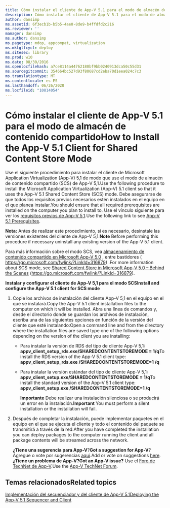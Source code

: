 ```yaml
---
title: Cómo instalar el cliente de App-V 5.1 para el modo de almacén de contenido compartido
description: Cómo instalar el cliente de App-V 5.1 para el modo de almacén de contenido compartido
author: dansimp
ms.assetid: 6f3ecb1b-b5b5-4ae0-8de9-b4ffdfd2c216
ms.reviewer: ''
manager: dansimp
ms.author: dansimp
ms.pagetype: mdop, appcompat, virtualization
ms.mktglfcycl: deploy
ms.sitesec: library
ms.prod: w10
ms.date: 08/30/2016
ms.openlocfilehash: a7ce8114a44762180bf9bb0240913dca50c55d31
ms.sourcegitcommit: 354664bc527d93f80687cd2eba70d1eea024c7c3
ms.translationtype: MT
ms.contentlocale: es-ES
ms.lasthandoff: 06/26/2020
ms.locfileid: "10814054"
---
```

# <span data-ttu-id="3b126-103">Cómo instalar el cliente de App-V 5.1 para el modo de almacén de contenido compartido</span><span class="sxs-lookup"><span data-stu-id="3b126-103">How to Install the App-V 5.1 Client for Shared Content Store Mode</span></span>


<span data-ttu-id="3b126-104">Use el siguiente procedimiento para instalar el cliente de Microsoft Application Virtualization (App-V) 5,1 de modo que use el modo de almacén de contenido compartido (SCS) de App-V 5,1.</span><span class="sxs-lookup"><span data-stu-id="3b126-104">Use the following procedure to install the Microsoft Application Virtualization (App-V) 5.1 client so that it uses the App-V 5.1 Shared Content Store (SCS) mode.</span></span> <span data-ttu-id="3b126-105">Debe asegurarse de que todos los requisitos previos necesarios estén instalados en el equipo en el que planea instalar.</span><span class="sxs-lookup"><span data-stu-id="3b126-105">You should ensure that all required prerequisites are installed on the computer you plan to install to.</span></span> <span data-ttu-id="3b126-106">Use el vínculo siguiente para ver los [requisitos previos de App-V 5,1](app-v-51-prerequisites.md).</span><span class="sxs-lookup"><span data-stu-id="3b126-106">Use the following link to see [App-V 5.1 Prerequisites](app-v-51-prerequisites.md).</span></span>

<span data-ttu-id="3b126-107">**Nota:**  Antes de realizar este procedimiento, si es necesario, desinstale las versiones existentes del cliente de App-V 5,1.</span><span class="sxs-lookup"><span data-stu-id="3b126-107">**Note** Before performing this procedure if necessary uninstall any existing version of the App-V 5.1 client.</span></span>

 

<span data-ttu-id="3b126-108">Para más información sobre el modo SCS, vea [almacenamiento de contenido compartido en Microsoft App-V 5,0](https://go.microsoft.com/fwlink/?LinkId=316879) , entre bastidores ( https://go.microsoft.com/fwlink/?LinkId=316879) .</span><span class="sxs-lookup"><span data-stu-id="3b126-108">For more information about SCS mode, see [Shared Content Store in Microsoft App-V 5.0 – Behind the Scenes](https://go.microsoft.com/fwlink/?LinkId=316879) (https://go.microsoft.com/fwlink/?LinkId=316879).</span></span>

**<span data-ttu-id="3b126-109">Instalar y configurar el cliente de App-V 5,1 para el modo SCS</span><span class="sxs-lookup"><span data-stu-id="3b126-109">Install and configure the App-V 5.1 client for SCS mode</span></span>**

1.  <span data-ttu-id="3b126-110">Copie los archivos de instalación del cliente App-V 5,1 en el equipo en el que se instalará.</span><span class="sxs-lookup"><span data-stu-id="3b126-110">Copy the App-V 5.1 client installation files to the computer on which it will be installed.</span></span> <span data-ttu-id="3b126-111">Abra una línea de comandos y, desde el directorio donde se guardan los archivos de instalación, escriba una de las siguientes opciones en función de la versión del cliente que esté instalando:</span><span class="sxs-lookup"><span data-stu-id="3b126-111">Open a command line and from the directory where the installation files are saved type one of the following options depending on the version of the client you are installing:</span></span>

    -   <span data-ttu-id="3b126-112">Para instalar la versión de RDS del tipo de cliente App-V 5,1: **appv\_client\_setup\_rds.exe/SHAREDCONTENTSTOREMODE = 1/q**</span><span class="sxs-lookup"><span data-stu-id="3b126-112">To install the RDS version of the App-V 5.1 client type: **appv\_client\_setup\_rds.exe /SHAREDCONTENTSTOREMODE=1 /q**</span></span>

    -   <span data-ttu-id="3b126-113">Para instalar la versión estándar del tipo de cliente App-V 5,1: **appv\_client\_setup.exe/SHAREDCONTENTSTOREMODE = 1/q**</span><span class="sxs-lookup"><span data-stu-id="3b126-113">To install the standard version of the App-V 5.1 client type: **appv\_client\_setup.exe /SHAREDCONTENTSTOREMODE=1 /q**</span></span>

        <span data-ttu-id="3b126-114">**Importante**  Debe realizar una instalación silenciosa o se producirá un error en la instalación.</span><span class="sxs-lookup"><span data-stu-id="3b126-114">**Important** You must perform a silent installation or the installation will fail.</span></span>

         

2.  <span data-ttu-id="3b126-115">Después de completar la instalación, puede implementar paquetes en el equipo en el que se ejecuta el cliente y todo el contenido del paquete se transmitirá a través de la red.</span><span class="sxs-lookup"><span data-stu-id="3b126-115">After you have completed the installation you can deploy packages to the computer running the client and all package contents will be streamed across the network.</span></span>

    <span data-ttu-id="3b126-116">**¿Tiene una sugerencia para App-V**?</span><span class="sxs-lookup"><span data-stu-id="3b126-116">**Got a suggestion for App-V**?</span></span> <span data-ttu-id="3b126-117">Agregue o vote por sugerencias [aquí](http://appv.uservoice.com/forums/280448-microsoft-application-virtualization).</span><span class="sxs-lookup"><span data-stu-id="3b126-117">Add or vote on suggestions [here](http://appv.uservoice.com/forums/280448-microsoft-application-virtualization).</span></span> **<span data-ttu-id="3b126-118">¿Tiene un problema de App-V?</span><span class="sxs-lookup"><span data-stu-id="3b126-118">Got an App-V issue?</span></span>** <span data-ttu-id="3b126-119">Use el [Foro de TechNet de App-V](https://social.technet.microsoft.com/Forums/home?forum=mdopappv).</span><span class="sxs-lookup"><span data-stu-id="3b126-119">Use the [App-V TechNet Forum](https://social.technet.microsoft.com/Forums/home?forum=mdopappv).</span></span>

## <span data-ttu-id="3b126-120">Temas relacionados</span><span class="sxs-lookup"><span data-stu-id="3b126-120">Related topics</span></span>


[<span data-ttu-id="3b126-121">Implementación del secuenciador y del cliente de App-V 5.1</span><span class="sxs-lookup"><span data-stu-id="3b126-121">Deploying the App-V 5.1 Sequencer and Client</span></span>](deploying-the-app-v-51-sequencer-and-client.md)

 

 





